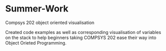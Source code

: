 # Summer-Work
Compsys 202 object oriented visualisation

Created code examples as well as corresponding visualisation of variables on the stack to help beginners taking COMPSYS 202 ease their way into Object Orieted Programming.

